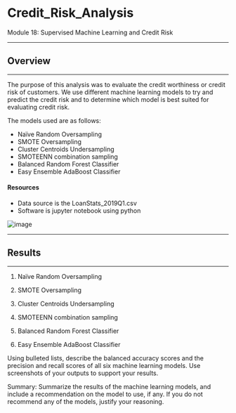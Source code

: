 # Credit_Risk_Analysis
 Module 18: Supervised Machine Learning and Credit Risk

___
 
## Overview
___

The purpose of this analysis was to evaluate the credit worthiness or credit risk of customers. We use different machine learning models to try and predict the credit risk and to determine which model is best suited for evaluating credit risk. 

The models used are as follows:
  - Naïve Random Oversampling
  - SMOTE Oversampling
  - Cluster Centroids Undersampling
  - SMOTEENN combination sampling
  - Balanced Random Forest Classifier
  - Easy Ensemble AdaBoost Classifier

#### Resources

 - Data source is the LoanStats_2019Q1.csv
 - Software is jupyter notebook using python
     
![image]()
___

## Results 

___
1. Naïve Random Oversampling


2. SMOTE Oversampling


3. Cluster Centroids Undersampling


4. SMOTEENN combination sampling


5. Balanced Random Forest Classifier


6. Easy Ensemble AdaBoost Classifier






Using bulleted lists, describe the balanced accuracy scores and the precision and recall scores of all six machine
learning models. Use screenshots of your outputs to support your results.

Summary: Summarize the results of the machine learning models, and include a recommendation on the model to use, if any. If you do not recommend any of the models, justify your reasoning.
